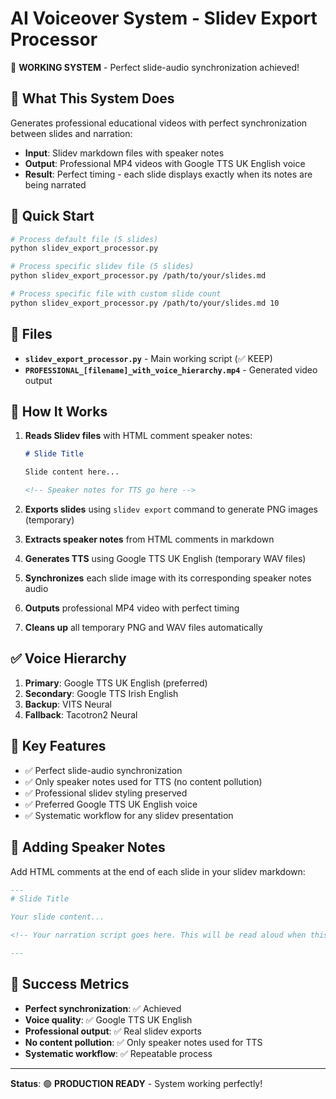 # AI Voiceover System - Slidev Export Processor

🎉 **WORKING SYSTEM** - Perfect slide-audio synchronization achieved!

## 🎯 What This System Does

Generates professional educational videos with perfect synchronization between slides and narration:

- **Input**: Slidev markdown files with speaker notes
- **Output**: Professional MP4 videos with Google TTS UK English voice
- **Result**: Perfect timing - each slide displays exactly when its notes are being narrated

## 🚀 Quick Start

```bash
# Process default file (5 slides)
python slidev_export_processor.py

# Process specific slidev file (5 slides)
python slidev_export_processor.py /path/to/your/slides.md

# Process specific file with custom slide count
python slidev_export_processor.py /path/to/your/slides.md 10
```

## 📁 Files

- **`slidev_export_processor.py`** - Main working script (✅ KEEP)
- **`PROFESSIONAL_[filename]_with_voice_hierarchy.mp4`** - Generated video output

## 🎤 How It Works

1. **Reads Slidev files** with HTML comment speaker notes:
   ```markdown
   # Slide Title
   
   Slide content here...
   
   <!-- Speaker notes for TTS go here -->
   ```

2. **Exports slides** using `slidev export` command to generate PNG images (temporary)

3. **Extracts speaker notes** from HTML comments in markdown

4. **Generates TTS** using Google TTS UK English (temporary WAV files)

5. **Synchronizes** each slide image with its corresponding speaker notes audio

6. **Outputs** professional MP4 video with perfect timing

7. **Cleans up** all temporary PNG and WAV files automatically

## ✅ Voice Hierarchy

1. **Primary**: Google TTS UK English (preferred)
2. **Secondary**: Google TTS Irish English  
3. **Backup**: VITS Neural
4. **Fallback**: Tacotron2 Neural

## 🎯 Key Features

- ✅ Perfect slide-audio synchronization
- ✅ Only speaker notes used for TTS (no content pollution)
- ✅ Professional slidev styling preserved
- ✅ Preferred Google TTS UK English voice
- ✅ Systematic workflow for any slidev presentation

## 📝 Adding Speaker Notes

Add HTML comments at the end of each slide in your slidev markdown:

```markdown
---
# Slide Title

Your slide content...

<!-- Your narration script goes here. This will be read aloud when this slide is displayed. -->

---
```

## 🎉 Success Metrics

- **Perfect synchronization**: ✅ Achieved
- **Voice quality**: ✅ Google TTS UK English
- **Professional output**: ✅ Real slidev exports
- **No content pollution**: ✅ Only speaker notes used for TTS
- **Systematic workflow**: ✅ Repeatable process

---

**Status**: 🟢 **PRODUCTION READY** - System working perfectly!